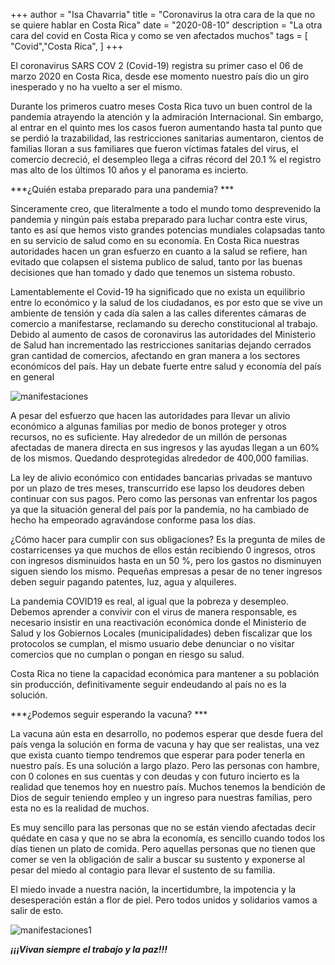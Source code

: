 +++
author = "Isa Chavarria"
title = "Coronavirus la otra cara de la que no se quiere hablar en Costa Rica"
date = "2020-08-10"
description = "La otra cara del covid en Costa Rica y como se ven afectados muchos"
tags = [
    "Covid","Costa Rica",
]
+++

El coronavirus SARS COV 2 (Covid-19) registra su primer caso el 06 de marzo 2020 en Costa Rica, desde ese momento nuestro país dio un giro inesperado y no ha vuelto a ser el mismo.

Durante los primeros cuatro meses Costa Rica tuvo un buen control de la pandemia atrayendo la atención y la admiración Internacional. Sin embargo, al entrar en el quinto mes los casos fueron aumentando hasta tal punto que se perdió la trazabilidad, las restricciones sanitarias aumentaron, cientos de familias lloran a sus familiares que fueron víctimas fatales del virus, el comercio decreció, el desempleo llega a cifras récord del 20.1 % el registro mas alto de los últimos 10 años y el panorama es incierto.

***¿Quién estaba preparado para una pandemia? ***

Sinceramente creo, que literalmente a todo el mundo tomo desprevenido la pandemia y ningún país estaba preparado para luchar contra este virus, tanto es así que hemos visto grandes potencias mundiales colapsadas tanto en su servicio de salud como en su economía. En Costa Rica nuestras autoridades hacen un gran esfuerzo en cuanto a la salud se refiere, han evitado que colapsen el sistema publico de salud, tanto por las buenas decisiones que han tomado y dado que tenemos un sistema robusto.

Lamentablemente el Covid-19 ha significado que no exista un equilibrio entre lo económico y la salud de los ciudadanos, es por esto que se vive un ambiente de tensión y cada día salen a las calles diferentes cámaras de comercio a manifestarse, reclamando su derecho constitucional al trabajo. Debido al aumento de casos de coronavirus las autoridades del Ministerio de Salud han incrementado las restricciones sanitarias dejando cerrados gran cantidad de comercios, afectando en gran manera a los sectores económicos del país. Hay un debate fuerte entre salud y economía del país en general 

![manifestaciones](/img/manifestaciones.jpeg)

A pesar del esfuerzo que hacen las autoridades para llevar un alivio económico a algunas familias por medio de bonos proteger y otros recursos, no es suficiente. Hay alrededor de un millón de personas afectadas de manera directa en sus ingresos y las ayudas llegan a un 60% de los mismos. Quedando desprotegidas alrededor de 400,000 familias.

La ley de alivio económico con entidades bancarias privadas se mantuvo por un plazo de tres meses, transcurrido ese lapso los deudores deben continuar con sus pagos. Pero como las personas van enfrentar los pagos ya que la situación general del país por la pandemia, no ha cambiado de hecho ha empeorado agravándose conforme pasa los días.


¿Cómo hacer para cumplir con sus obligaciones? Es la pregunta de miles de costarricenses ya que muchos de ellos están recibiendo 0 ingresos, otros con ingresos disminuidos hasta en un 50 %, pero los gastos no disminuyen siguen siendo los mismo. Pequeñas empresas a pesar de no tener ingresos deben seguir pagando patentes, luz, agua y alquileres. 

La pandemia COVID19 es real, al igual que la pobreza y desempleo. Debemos aprender a convivir con el virus de manera responsable, es necesario insistir en una reactivación económica donde el Ministerio de Salud y los Gobiernos Locales (municipalidades) deben fiscalizar que los protocolos se cumplan, el mismo usuario debe denunciar o no visitar comercios que no cumplan o pongan en riesgo su salud. 

Costa Rica no tiene la capacidad económica para mantener a su población sin producción, definitivamente seguir endeudando al país no es la solución.

***¿Podemos seguir esperando la vacuna? ***

La vacuna aún esta en desarrollo, no podemos esperar que desde fuera del país venga la solución en forma de vacuna   y hay que ser realistas, una vez que exista cuanto tiempo tendremos que esperar para poder tenerla en nuestro país. Es una solución a largo plazo. 
Pero las personas con hambre, con 0 colones en sus cuentas y con deudas y con futuro incierto es la realidad que tenemos hoy en nuestro país. Muchos tenemos la bendición de Dios de seguir teniendo empleo y un ingreso para nuestras familias, pero esta no es la realidad de muchos. 

Es muy sencillo para las personas que no se están viendo afectadas decir quédate en casa y que no se abra la economía, es sencillo cuando todos los días tienen un plato de comida. Pero aquellas personas que no tienen que comer se ven la obligación de salir a buscar su sustento y exponerse al pesar del miedo al contagio para llevar el sustento de su familia.

El miedo invade a nuestra nación, la incertidumbre, la impotencia y la desesperación están a flor de piel. Pero todos unidos y solidarios vamos a salir de esto.

![manifestaciones1](/img/manifestaciones1.jpeg)

***¡¡¡Vivan siempre el trabajo y la paz!!!***

